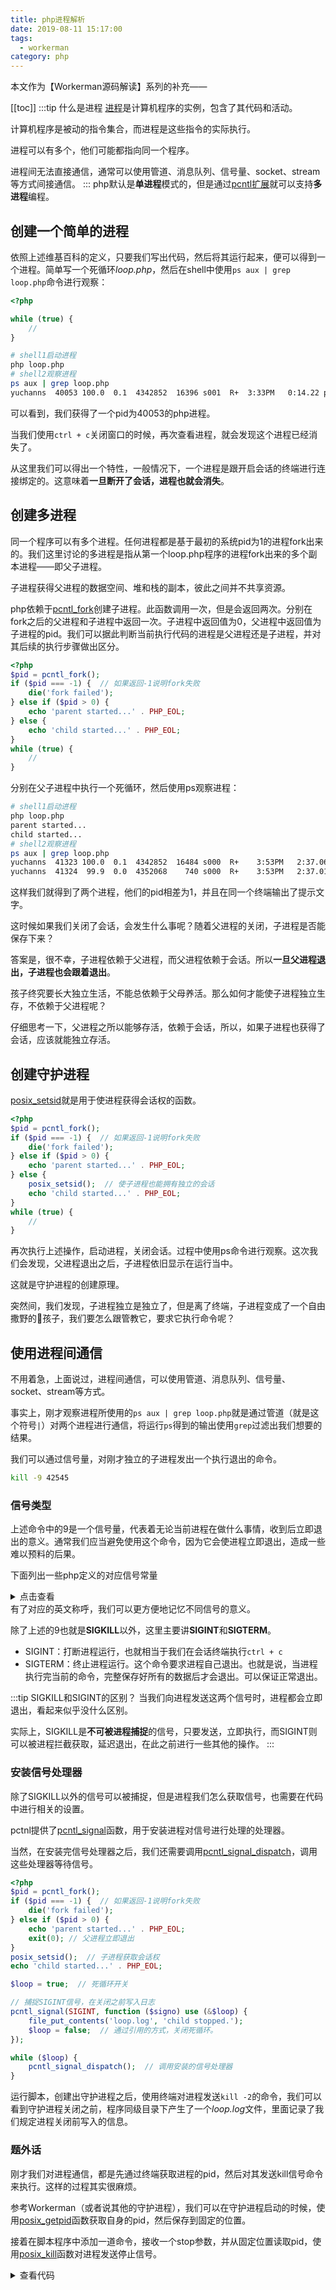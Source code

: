 ```yaml
---
title: php进程解析
date: 2019-08-11 15:17:00
tags:
  - workerman
category: php
---
```

本文作为【Workerman源码解读】系列的补充——
<!-- more -->
[[toc]]
:::tip 什么是进程
[进程](https://en.wikipedia.org/wiki/Process_(computing))是计算机程序的实例，包含了其代码和活动。

计算机程序是被动的指令集合，而进程是这些指令的实际执行。

进程可以有多个，他们可能都指向同一个程序。

进程间无法直接通信，通常可以使用管道、消息队列、信号量、socket、stream等方式间接通信。
:::
php默认是**单进程**模式的，但是通过[pcntl扩展](https://www.php.net/manual/zh/book.pcntl.php)就可以支持**多进程**编程。
## 创建一个简单的进程
依照上述维基百科的定义，只要我们写出代码，然后将其运行起来，便可以得到一个进程。简单写一个死循环*loop.php*，然后在shell中使用`ps aux | grep loop.php`命令进行观察：
```php
<?php

while (true) {
    //
}
```

```sh
# shell1启动进程
php loop.php
# shell2观察进程
ps aux | grep loop.php
yuchanns  40053 100.0  0.1  4342852  16396 s001  R+  3:33PM   0:14.22 php loop.php
```
可以看到，我们获得了一个pid为40053的php进程。

当我们使用`ctrl + c`关闭窗口的时候，再次查看进程，就会发现这个进程已经消失了。

从这里我们可以得出一个特性，一般情况下，一个进程是跟开启会话的终端进行连接绑定的。这意味着**一旦断开了会话，进程也就会消失**。

## 创建多进程
同一个程序可以有多个进程。任何进程都是基于最初的系统pid为1的进程fork出来的。我们这里讨论的多进程是指从第一个loop.php程序的进程fork出来的多个副本进程——即父子进程。

子进程获得父进程的数据空间、堆和栈的副本，彼此之间并不共享资源。

php依赖于[pcntl_fork](https://www.php.net/manual/zh/function.pcntl-fork.php)创建子进程。此函数调用一次，但是会返回两次。分别在fork之后的父进程和子进程中返回一次。子进程中返回值为0，父进程中返回值为子进程的pid。我们可以据此判断当前执行代码的进程是父进程还是子进程，并对其后续的执行步骤做出区分。
```php
<?php
$pid = pcntl_fork();
if ($pid === -1) {  // 如果返回-1说明fork失败
    die('fork failed');
} else if ($pid > 0) {
    echo 'parent started...' . PHP_EOL;
} else {
    echo 'child started...' . PHP_EOL;
}
while (true) {
    //
}
```
分别在父子进程中执行一个死循环，然后使用ps观察进程：
```sh
# shell1启动进程
php loop.php
parent started...
child started...
# shell2观察进程
ps aux | grep loop.php
yuchanns  41323 100.0  0.1  4342852  16484 s000  R+    3:53PM   2:37.06 php loop.php
yuchanns  41324  99.9  0.0  4352068    740 s000  R+    3:53PM   2:37.01 php loop.php
```
这样我们就得到了两个进程，他们的pid相差为1，并且在同一个终端输出了提示文字。

这时候如果我们关闭了会话，会发生什么事呢？随着父进程的关闭，子进程是否能保存下来？

答案是，很不幸，子进程依赖于父进程，而父进程依赖于会话。所以**一旦父进程退出，子进程也会跟着退出**。

孩子终究要长大独立生活，不能总依赖于父母养活。那么如何才能使子进程独立生存，不依赖于父进程呢？

仔细思考一下，父进程之所以能够存活，依赖于会话，所以，如果子进程也获得了会话，应该就能独立存活。

## 创建守护进程
[posix_setsid](https://www.php.net/manual/zh/function.posix-setsid.php)就是用于使进程获得会话权的函数。
```php
<?php
$pid = pcntl_fork();
if ($pid === -1) {  // 如果返回-1说明fork失败
    die('fork failed');
} else if ($pid > 0) {
    echo 'parent started...' . PHP_EOL;
} else {
    posix_setsid();  // 使子进程也能拥有独立的会话
    echo 'child started...' . PHP_EOL;
}
while (true) {
    //
}
```
再次执行上述操作，启动进程，关闭会话。过程中使用ps命令进行观察。这次我们会发现，父进程退出之后，子进程依旧显示在运行当中。

这就是守护进程的创建原理。

突然间，我们发现，子进程独立是独立了，但是离了终端，子进程变成了一个自由撒野的🐻孩子，我们要怎么跟管教它，要求它执行命令呢？

## 使用进程间通信
不用着急，上面说过，进程间通信，可以使用管道、消息队列、信号量、socket、stream等方式。

事实上，刚才观察进程所使用的`ps aux | grep loop.php`就是通过管道（就是这个符号`|`）对两个进程进行通信，将运行`ps`得到的输出使用`grep`过滤出我们想要的结果。

我们可以通过信号量，对刚才独立的子进程发出一个执行退出的命令。

```sh
kill -9 42545
```
### 信号类型
上述命令中的9是一个信号量，代表着无论当前进程在做什么事情，收到后立即退出的意义。通常我们应当避免使用这个命令，因为它会使进程立即退出，造成一些难以预料的后果。

下面列出一些php定义的对应信号常量
<details>
<summary>点击查看</summary>
```php
define ('WNOHANG', 1);
define ('WUNTRACED', 2);
define ('WCONTINUED', 16);
define ('SIG_IGN', 1);
define ('SIG_DFL', 0);
define ('SIG_ERR', -1);
define ('SIGHUP', 1);
define ('SIGINT', 2);
define ('SIGQUIT', 3);
define ('SIGILL', 4);
define ('SIGTRAP', 5);
define ('SIGABRT', 6);
define ('SIGIOT', 6);
define ('SIGBUS', 7);
define ('SIGFPE', 8);
define ('SIGKILL', 9);
define ('SIGUSR1', 10);
define ('SIGSEGV', 11);
define ('SIGUSR2', 12);
define ('SIGPIPE', 13);
define ('SIGALRM', 14);
define ('SIGTERM', 15);
define ('SIGSTKFLT', 16);
define ('SIGCLD', 17);
define ('SIGCHLD', 17);
define ('SIGCONT', 18);
define ('SIGSTOP', 19);
define ('SIGTSTP', 20);
define ('SIGTTIN', 21);
define ('SIGTTOU', 22);
define ('SIGURG', 23);
define ('SIGXCPU', 24);
define ('SIGXFSZ', 25);
define ('SIGVTALRM', 26);
define ('SIGPROF', 27);
define ('SIGWINCH', 28);
define ('SIGPOLL', 29);
define ('SIGIO', 29);
define ('SIGPWR', 30);
define ('SIGSYS', 31);
define ('SIGBABY', 31);
define ('PRIO_PGRP', 1);
define ('PRIO_USER', 2);
define ('PRIO_PROCESS', 0);
```
</details>
有了对应的英文称呼，我们可以更方便地记忆不同信号的意义。

除了上述的9也就是**SIGKILL**以外，这里主要讲**SIGINT**和**SIGTERM**。

* SIGINT：打断进程运行，也就相当于我们在会话终端执行`ctrl + c`
* SIGTERM：终止进程运行。这个命令要求进程自己退出。也就是说，当进程执行完当前的命令，完整保存好所有的数据后才会退出。可以保证正常退出。

:::tip SIGKILL和SIGINT的区别？
当我们向进程发送这两个信号时，进程都会立即退出，看起来似乎没什么区别。

实际上，SIGKILL是**不可被进程捕捉**的信号，只要发送，立即执行，而SIGINT则可以被进程拦截获取，延迟退出，在此之前进行一些其他的操作。
:::

### 安装信号处理器
除了SIGKILL以外的信号可以被捕捉，但是进程我们怎么获取信号，也需要在代码中进行相关的设置。

pctnl提供了[pcntl_signal](https://www.php.net/manual/zh/function.pcntl-signal.php)函数，用于安装进程对信号进行处理的处理器。

当然，在安装完信号处理器之后，我们还需要调用[pcntl_signal_dispatch](https://www.php.net/manual/zh/function.pcntl-signal-dispatch.php)，调用这些处理器等待信号。

```php
<?php
$pid = pcntl_fork();
if ($pid === -1) {  // 如果返回-1说明fork失败
    die('fork failed');
} else if ($pid > 0) {
    echo 'parent started...' . PHP_EOL;
    exit(0); // 父进程立即退出
}
posix_setsid();  // 子进程获取会话权
echo 'child started...' . PHP_EOL;

$loop = true;  // 死循环开关

// 捕捉SIGINT信号，在关闭之前写入日志
pcntl_signal(SIGINT, function ($signo) use (&$loop) {
    file_put_contents('loop.log', 'child stopped.');
    $loop = false;  // 通过引用的方式，关闭死循环。
});

while ($loop) {
    pcntl_signal_dispatch();  // 调用安装的信号处理器
}
```
运行脚本，创建出守护进程之后，使用终端对进程发送`kill -2`的命令，我们可以看到守护进程关闭之前，程序同级目录下产生了一个*loop.log*文件，里面记录了我们规定进程关闭前写入的信息。
### 题外话
刚才我们对进程通信，都是先通过终端获取进程的pid，然后对其发送kill信号命令来执行。这样的过程其实很麻烦。

参考Workerman（或者说其他的守护进程），我们可以在守护进程启动的时候，使用[posix_getpid](https://www.php.net/manual/zh/function.posix-getpid.php)函数获取自身的pid，然后保存到固定的位置。

接着在脚本程序中添加一道命令，接收一个stop参数，并从固定位置读取pid，使用[posix_kill](https://www.php.net/manual/zh/function.posix-kill.php)函数对进程发送停止信号。
<details>
<summary>查看代码</summary>
```php
<?php
$pidFile = 'loop.pid';

global $argv;  // 获取全局脚本变量

if (isset($argv[1]) && $argv[1] === 'stop') {  // 获取全局命令第二个参数
    $file_pid = file_get_contents($pidFile);
    if (!$file_pid) {  // 如果没有内容，说明进程未运行
        echo 'process is not run.' . PHP_EOL;
    } else {  // 对进程发出退出命令
        posix_kill($file_pid, SIGINT);
    }
    exit;
}
$pid = pcntl_fork();
if ($pid === -1) {  // 如果返回-1说明fork失败
    die('fork failed');
} else if ($pid > 0) {
    echo 'parent started...' . PHP_EOL;
    exit(0); // 父进程立即退出
}
posix_setsid();  // 子进程获取会话权
echo 'child started...' . PHP_EOL;


if (!is_file($pidFile)) {
    touch($pidFile);  // 如果pidFile不存在就创建
    chmod($pidFile, 0622);  // 并设置它的权限
}
$pid = posix_getpid();  // 获取pid
$fd = fopen('loop.pid', 'r');  // 获取loop.pid
if (!$fd || !flock($fd, LOCK_EX)) {  // 对资源文件进行独占锁，避免并发写入
    echo 'process already run.' . PHP_EOL;
    exit;
}
file_put_contents($pidFile, $pid);  // 将pid写入pidFile
flock($fd, LOCK_UN);  // 释放锁


$loop = true;  // 死循环开关

// 捕捉SIGINT信号，在关闭之前写入日志
pcntl_signal(SIGINT, function ($signo) use (&$loop, $pidFile) {
    file_put_contents('loop.log', '[' . date('Y-m-d H:i:s') . '] ' . 'child stopped.');
    @unlink($pidFile);  // 删除pidFile
    $loop = false;  // 通过引用的方式，关闭死循环。
});

while ($loop) {
    pcntl_signal_dispatch();
}
```
</details>

先后在shell中执行：
```sh
php src/loop.php
parent started...
child started...

php src/loop.php stop 
```
我们可以看到*loop.pid*创建又消失，进程也同步出现和消失。而*loop.log*则留下新的记录，表明进程来过又离去。

在代码中，使用[flock](https://www.php.net/manual/zh/function.flock.php)是为了对*loop.pid*进行独占性加锁，避免同时多道进程对其进行写入。一旦多个进程同时写入，就会发生阻塞。

## 总结
创建守护进程的步骤：首先创建出一个父进程，然后fork出子进程，接着设置子进程获取会话，最后退出父进程。子进程便成为了守护进程。

进程间可以通过信号进行通信，除了**SIGKILL**以外的信号可以被进程所捕获。捕获进程需要安装信号处理器，并在进程启动之后对处理器进行调用以等待信号的传入。

这些知识，不仅止于php，对于其他语言的编程也同样适用。